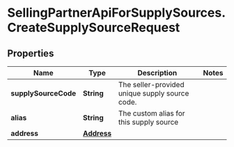 # SellingPartnerApiForSupplySources.CreateSupplySourceRequest

## Properties

Name | Type | Description | Notes
------------ | ------------- | ------------- | -------------
**supplySourceCode** | **String** | The seller-provided unique supply source code. | 
**alias** | **String** | The custom alias for this supply source | 
**address** | [**Address**](Address.md) |  | 


